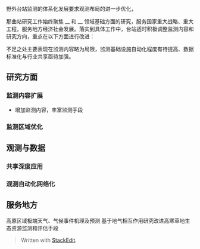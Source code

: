 野外台站监测的体系化发展要求观测布局的进一步优化，

那曲站研究工作始终聚焦 __ 和 __ 领域基础方面的研究，服务国家重大战略、重大工程，服务地方经济社会发展。落实到具体工作中，台站适时积极调整监测内容和研究方向，重点在以下方面进行改进：

不足之处主要表现在监测内容略为局限，监测基础设施自动化程度有待提高、数据标准化与行业共享亟待加强。
## 研究方面
### 监测内容扩展
- 增加监测内容，丰富监测手段
### 监测区域优化

## 观测与数据
### 共享深度应用
### 观测自动化网络化

## 服务地方
高原区域极端天气、气候事件机理及预测
基于地气相互作用研究改进高寒草地生态资源监测和评估手段

> Written with [StackEdit](https://stackedit.io/).
<!--stackedit_data:
eyJoaXN0b3J5IjpbLTE2MzMxMDY0MjgsLTIzMzcxNzEwOSwtND
I3NDcwMDIwLDM4MTczOTk2MSwtOTI2NjIzOTU0LDIwODcxMzE2
NzcsMjc1MzQ5MDc3LC05Njk2MDAxNDMsLTM1NTYxMTA1NywtMT
E5MTEzMTM1OSwxNzk2NDk1NjM4LDczMDk5ODExNl19
-->